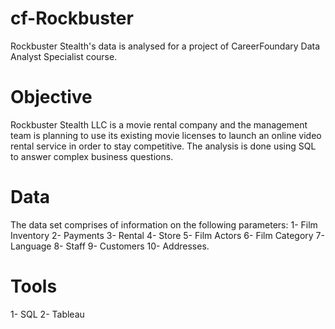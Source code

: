 # cf-Rockbuster
Rockbuster Stealth's data is analysed for a project of CareerFoundary Data Analyst Specialist course. 
# Objective
Rockbuster Stealth LLC is a movie rental company and the management team is planning to use its existing movie licenses to launch an online video rental service in order to stay competitive. The analysis is done using SQL to answer complex business questions.
# Data
The data set comprises of information on the following parameters:
1- Film Inventory
2- Payments
3- Rental
4- Store
5- Film Actors
6- Film Category
7- Language
8- Staff
9- Customers
10- Addresses.
# Tools
1- SQL
2- Tableau
